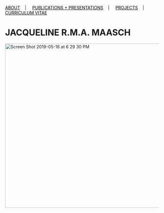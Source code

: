 <div class="topnav">
  <a href="about.html" style="color: rgb(0,0,0)"><font color="000000">ABOUT</font></a>&nbsp;&nbsp;&nbsp;&nbsp;|&nbsp;&nbsp;&nbsp;&nbsp;
  <a href="pubs.html" style="color: rgb(0,0,0)"><font color="000000">PUBLICATIONS + PRESENTATIONS</font></a>&nbsp;&nbsp;&nbsp;&nbsp;|&nbsp;&nbsp;&nbsp;&nbsp;
  <a href="projects.html" style="color: rgb(0,0,0)"><font color="000000">PROJECTS</font></a>&nbsp;&nbsp;&nbsp;&nbsp;|&nbsp;&nbsp;&nbsp;&nbsp;
  <a href="https://nbviewer.jupyter.org/github/jmaasch/jmaasch.github.io/blob/master/cv_10_2019.pdf" style="color: rgb(0,0,0)"><font color="000000">CURRICULUM VITAE</font></a> 
</div>

# JACQUELINE  R.M.A.  MAASCH

<img width="538" alt="Screen Shot 2019-05-16 at 6 29 30 PM" src="https://user-images.githubusercontent.com/50045763/71037837-83935e80-20ee-11ea-9acf-be4ffd846332.png">
